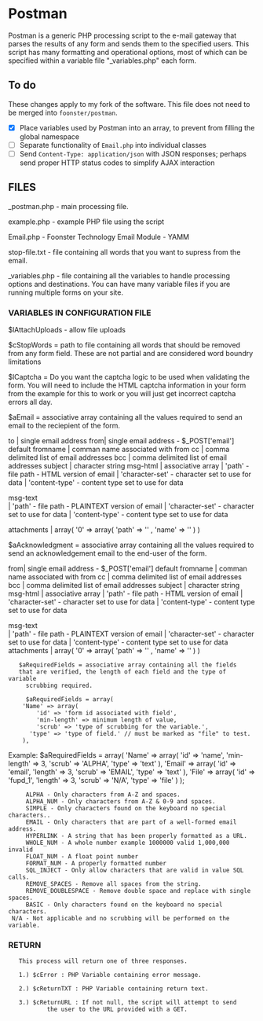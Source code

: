 # Postman
 
 Postman is a generic PHP processing script to the e-mail gateway that 
 parses the results of any form and sends them to the specified users. This 
 script has many formatting and operational options, most of which can be 
 specified within a variable file "_variables.php" each form.

## To do

These changes apply to my fork of the software. This file does not need to be merged into `foonster/postman`.

- [x] Place variables used by Postman into an array, to prevent from filling the global namespace
- [ ] Separate functionality of `Email.php` into individual classes
- [ ] Send `Content-Type: application/json` with JSON responses; perhaps send proper HTTP status codes to simplify AJAX interaction

## FILES

_postman.php - main processing file.

example.php - example PHP file using the script
 
Email.php - Foonster Technology Email Module - YAMM
  
stop-file.txt - file containing all words that you 
want to supress from the email.

_variables.php - file containing all the variables to handle
processing options and destinations.  You can have many 
variable files if you are running multiple forms on your site.

### VARIABLES IN CONFIGURATION FILE

$lAttachUploads - allow file uploads

$cStopWords = path to file containing all words that should be 
removed from any form field.  These are not partial and are considered
word boundry limitations

$lCaptcha = Do you want the captcha logic to be used when validating
the form.  You will need to include the HTML captcha information 
in your form from the example for this to work or you will just get
incorrect captcha errors all day.

$aEmail = associative array containing all the values required
to send an email to the reciepient of the form.

  to  | single email address
  from| single email address - $_POST['email'] default
  fromname    | comman name associated with from 
  cc  | comma delimited list of email addresses
  bcc | comma delimited list of email addresses
  subject     | character string
  msg-html    | associative array
      | 'path' - file path - HTML version of email
      | 'character-set' - character set to use for data
      | 'content-type' - content type set to use for data

  msg-text    
      | 'path' - file path - PLAINTEXT version of email
      | 'character-set' - character set to use for data
      | 'content-type' - content type set to use for data

  attachments | array( '0' => array( 'path' => '' , 'name' => '' ) )

$aAcknowledgment = associative array containing all the values required
to send an acknowledgement email to the end-user of the form.

  from| single email address - $_POST['email'] default
  fromname    | comman name associated with from 
  cc  | comma delimited list of email addresses
  bcc | comma delimited list of email addresses
  subject     | character string
  msg-html    | associative array
      | 'path' - file path - HTML version of email
      | 'character-set' - character set to use for data
      | 'content-type' - content type set to use for data

  msg-text    
      | 'path' - file path - PLAINTEXT version of email
      | 'character-set' - character set to use for data
      | 'content-type' - content type set to use for data
  attachments | array( '0' => array( 'path' => '' , 'name' => '' ) )

       $aRequiredFields = associative array containing all the fields
       that are verified, the length of each field and the type of variable
		 scrubbing required.

		 $aRequiredFields = array( 
       	'Name' => array( 
       		'id' => 'form id associated with field',
       		'min-length' => minimum length of value,
       		'scrub' => 'type of scrubbing for the variable.',
          'type' => 'type of field.' // must be marked as "file" to test.
       	),
       

Example: 
       $aRequiredFields = array( 
       	'Name' => array( 
       		'id' => 'name',
       		'min-length' => 3,
       		'scrub' => 'ALPHA',
          'type' => 'text'
       	),
       	'Email' => array( 
       		'id' => 'email',
       		'length' => 3,
       		'scrub' => 'EMAIL',
          'type' => 'text'
       	),
        'File' => array( 
          'id' => 'fupd_1',
          'length' => 3,
          'scrub' => 'N/A',
          'type' => 'file'
        )
       );


		 ALPHA - Only characters from A-Z and spaces.
		 ALPHA_NUM - Only characters from A-Z & 0-9 and spaces.
		 SIMPLE - Only characters found on the keyboard no special characters..
		 EMAIL - Only characters that are part of a well-formed email address.
		 HYPERLINK - A string that has been properly formatted as a URL.
		 WHOLE_NUM - A whole number example 1000000 valid 1,000,000 invalid
		 FLOAT_NUM - A float point number
		 FORMAT_NUM - A properly formatted number
		 SQL_INJECT - Only allow characters that are valid in value SQL calls.
		 REMOVE_SPACES - Remove all spaces from the string.
		 REMOVE_DOUBLESPACE - Remove double space and replace with single spaces.
		 BASIC - Only characters found on the keyboard no special characters.
     N/A - Not applicable and no scrubbing will be performed on the variable.


 ### RETURN

       This process will return one of three responses.

       1.) $cError : PHP Variable containing error message.

       2.) $cReturnTXT : PHP Variable containing return text.

       3.) $cReturnURL : If not null, the script will attempt to send
  			   the user to the URL provided with a GET.
